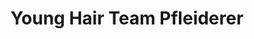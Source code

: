 ---
title: "Young Hair Team Pfleiderer"
url: /winnenden/young-hair-team-pfleiderer/
shop: Friseur
---
